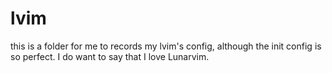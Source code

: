 # lvim
this is a folder for me to records my lvim's config, although the init config is so perfect. I do want to say that I love Lunarvim.
